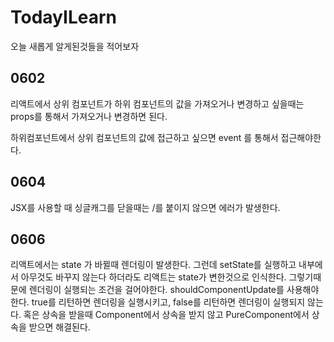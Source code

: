 # TodayILearn
오늘 새롭게 알게된것들을 적어보자
## 0602

리액트에서 상위 컴포넌트가 하위 컴포넌트의 값을 가져오거나 변경하고 싶을때는 props를 통해서 가져오거나 변경하면 된다.

하위컴포넌트에서 상위 컴포넌트의 값에 접근하고 싶으면 event 를 통해서 접근해야한다.

## 0604
JSX를 사용할 때 싱글캐그를 닫을때는 /를 붙이지 않으면 에러가 발생한다.

## 0606

리액트에서는 state 가 바뀔때 렌더링이 발생한다. 그런데 setState를 실행하고 내부에서 아무것도 바꾸지 않는다 하더라도
리액트는 state가 변한것으로 인식한다. 그렇기때문에 렌더링이 실행되는 조건을 걸어야한다.
shouldComponentUpdate를 사용해야한다. true를 리턴하면 렌더링을 실행시키고, false를 리턴하면 렌더링이 실행되지 않는다.
혹은 상속을 받을때 Component에서 상속을 받지 않고 PureComponent에서 상속을 받으면 해결된다.

